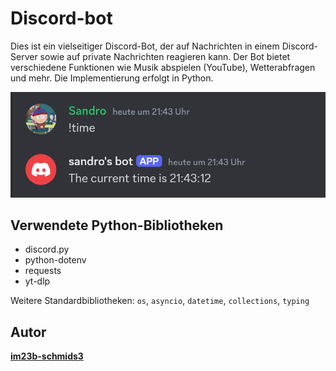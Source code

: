 # Discord-bot

Dies ist ein vielseitiger Discord-Bot, der auf Nachrichten in einem Discord-Server sowie auf private Nachrichten reagieren kann. Der Bot bietet verschiedene Funktionen wie Musik abspielen (YouTube), Wetterabfragen und mehr. Die Implementierung erfolgt in Python.

<img src="Discord-bot.png" alt="Discord-Bot">

## Verwendete Python-Bibliotheken
<ul>
    <li>discord.py</li>
    <li>python-dotenv</li>
    <li>requests</li>
    <li>yt-dlp</li>
</ul>

Weitere Standardbibliotheken: <code>os</code>, <code>asyncio</code>, <code>datetime</code>, <code>collections</code>, <code>typing</code>

## Autor
**[im23b-schmids3](https://github.com/im23b-schmids3)**
